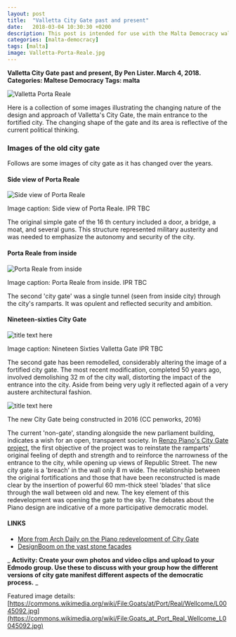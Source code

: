 ```yaml
---
layout: post
title:  "Valletta City Gate past and present"
date:   2018-03-04 10:30:30 +0200
description: This post is intended for use with the Malta Democracy walking tour and smart learning activities and was originally only available via the Aurasma AR trigger.
categories: [malta-democracy]
tags: [malta]
image: Valletta-Porta-Reale.jpg
---
```


**Valletta City Gate past and present, By Pen Lister. March 4, 2018. Categories: Maltese Democracy Tags: malta**

![Valletta Porta Reale]({{site.baseurl}}/assets/images/Valletta-Porta-Reale.jpg)

Here is a collection of some images illustrating the changing nature of the design and approach of Valletta's City Gate, the main entrance to the fortified city. The changing shape of the gate and its area is reflective of the current political thinking.

### Images of the old city gate

Follows are some images of city gate as it has changed over the years.

#### Side view of Porta Reale

![Side view of Porta Reale]({{site.baseurl}}/assets/images/Side-view-of-Porta-Reale.jpg)

<!-- <img src="{{site.baseurl}}/assets/images/..." width="350" height="auto"> -->

Image caption: Side view of Porta Reale. IPR TBC

The original simple gate of the 16 th century included a door, a bridge, a moat, and several guns. This structure represented military austerity and was needed to emphasize the autonomy and security of the city.

#### Porta Reale from inside

![Porta Reale from inside]({{site.baseurl}}/assets/images/Porta-Reale-from-inside.jpg)

Image caption: Porta Reale from inside. IPR TBC

The second 'city gate' was a single tunnel (seen from inside city) through the city's ramparts. It was opulent and reflected security and ambition.

#### Nineteen-sixties City Gate

![title text here]({{site.baseurl}}/assets/images/60s-Valletta-Gate.jpg)

Image caption: Nineteen Sixties Valletta Gate IPR TBC

The second gate has been remodelled, considerably altering the image of a fortified city gate. The most recent modification, completed 50 years ago, involved demolishing 32 m of the city wall, distorting the impact of the entrance into the city. Aside from being very ugly it reflected again of a very austere architectural fashion.

![title text here]({{site.baseurl}}/assets/images/Valletta_City_Gate_01_penworks.jpg)

The new City Gate being constructed in 2016 (CC penworks, 2016)

The current 'non-gate', standing alongside the new parliament building, indicates a wish for an open, transparent society. In [Renzo Piano's City Gate project](https://www.archdaily.com/632066/valletta-city-gate-renzo-piano/5557624ee58eceb4c8000076-valletta-city-gate-renzo-piano-photo), the first objective of the project was to reinstate the ramparts' original feeling of depth and strength and to reinforce the narrowness of the entrance to the city, while opening up views of Republic Street. The new city gate is a 'breach' in the wall only 8 m wide. The relationship between the original fortifications and those that have been reconstructed is made clear by the insertion of powerful 60 mm-thick steel 'blades' that slice through the wall between old and new. The key element of this redevelopment was opening the gate to the sky. The debates about the Piano design are indicative of a more participative democratic model.

#### LINKS

- [More from Arch Daily on the Piano redevelopment of City Gate](https://www.archdaily.com/632066/valletta-city-gate-renzo-piano)
- [DesignBoom on the vast stone facades](https://www.designboom.com/architecture/renzo-piano-valletta-city-gate-malta-08-26-2014/)


_ **Activity: Create your own photos and video clips and upload to your Edmodo group. Use these to discuss with your group how the different versions of city gate manifest different aspects of the democratic process.** _


Featured image details: [https://commons.wikimedia.org/wiki/File:Goats/at/Port/Real/Wellcome/L0045092.jpg](https://commons.wikimedia.org/wiki/File:Goats_at_Port_Real_Wellcome_L0045092.jpg)


